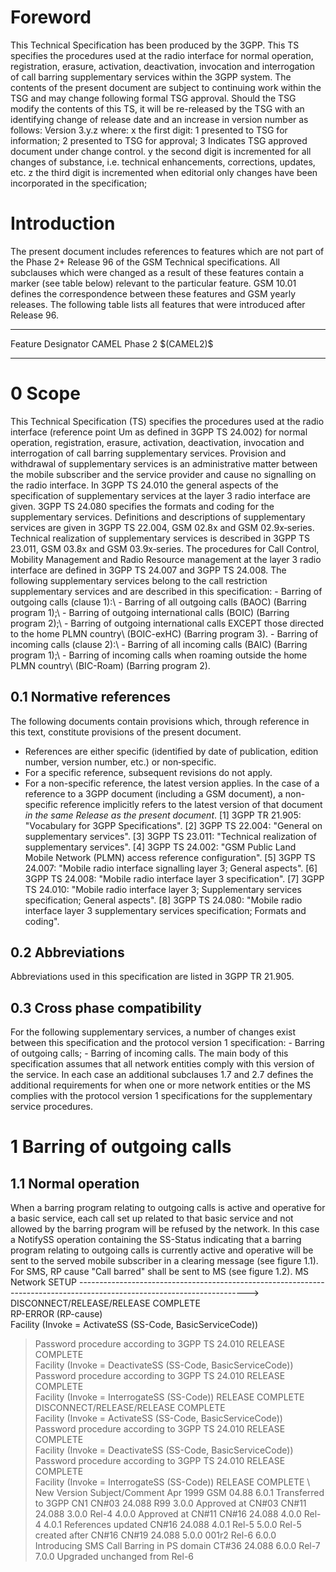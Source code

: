 # Foreword
This Technical Specification has been produced by the 3GPP.
This TS specifies the procedures used at the radio interface for normal
operation, registration, erasure, activation, deactivation, invocation and
interrogation of call barring supplementary services within the 3GPP system.
The contents of the present document are subject to continuing work within the
TSG and may change following formal TSG approval. Should the TSG modify the
contents of this TS, it will be re-released by the TSG with an identifying
change of release date and an increase in version number as follows:
Version 3.y.z
where:
x the first digit:
1 presented to TSG for information;
2 presented to TSG for approval;
3 Indicates TSG approved document under change control.
y the second digit is incremented for all changes of substance, i.e. technical
enhancements, corrections, updates, etc.
z the third digit is incremented when editorial only changes have been
incorporated in the specification;
# Introduction
The present document includes references to features which are not part of the
Phase 2+ Release 96 of the GSM Technical specifications. All subclauses which
were changed as a result of these features contain a marker (see table below)
relevant to the particular feature. GSM 10.01 defines the correspondence
between these features and GSM yearly releases.
The following table lists all features that were introduced after Release 96.
* * *
Feature Designator CAMEL Phase 2 \$(CAMEL2)\$
* * *
# 0 Scope
This Technical Specification (TS) specifies the procedures used at the radio
interface (reference point Um as defined in 3GPP TS 24.002) for normal
operation, registration, erasure, activation, deactivation, invocation and
interrogation of call barring supplementary services. Provision and withdrawal
of supplementary services is an administrative matter between the mobile
subscriber and the service provider and cause no signalling on the radio
interface.
In 3GPP TS 24.010 the general aspects of the specification of supplementary
services at the layer 3 radio interface are given.
3GPP TS 24.080 specifies the formats and coding for the supplementary
services.
Definitions and descriptions of supplementary services are given in 3GPP TS
22.004, GSM 02.8x and GSM 02.9x‑series.
Technical realization of supplementary services is described in 3GPP TS
23.011, GSM 03.8x and GSM 03.9x‑series.
The procedures for Call Control, Mobility Management and Radio Resource
management at the layer 3 radio interface are defined in 3GPP TS 24.007 and
3GPP TS 24.008.
The following supplementary services belong to the call restriction
supplementary services and are described in this specification:
\- Barring of outgoing calls (clause 1):\ \- Barring of all outgoing calls
(BAOC) (Barring program 1);\ \- Barring of outgoing international calls (BOIC)
(Barring program 2);\ \- Barring of outgoing international calls EXCEPT those
directed to the home PLMN country\ (BOIC-exHC) (Barring program 3).
\- Barring of incoming calls (clause 2):\ \- Barring of all incoming calls
(BAIC) (Barring program 1);\ \- Barring of incoming calls when roaming outside
the home PLMN country\ (BIC-Roam) (Barring program 2).
## 0.1 Normative references
The following documents contain provisions which, through reference in this
text, constitute provisions of the present document.
  * References are either specific (identified by date of publication, edition number, version number, etc.) or non‑specific.
  * For a specific reference, subsequent revisions do not apply.
  * For a non-specific reference, the latest version applies. In the case of a reference to a 3GPP document (including a GSM document), a non-specific reference implicitly refers to the latest version of that document _in the same Release as the present document_.
[1] 3GPP TR 21.905: \"Vocabulary for 3GPP Specifications\".
[2] 3GPP TS 22.004: \"General on supplementary services\".
[3] 3GPP TS 23.011: \"Technical realization of supplementary services\".
[4] 3GPP TS 24.002: \"GSM Public Land Mobile Network (PLMN) access reference
configuration\".
[5] 3GPP TS 24.007: \"Mobile radio interface signalling layer 3; General
aspects\".
[6] 3GPP TS 24.008: \"Mobile radio interface layer 3 specification\".
[7] 3GPP TS 24.010: \"Mobile radio interface layer 3; Supplementary services
specification; General aspects\".
[8] 3GPP TS 24.080: \"Mobile radio interface layer 3 supplementary services
specification; Formats and coding\".
## 0.2 Abbreviations
Abbreviations used in this specification are listed in 3GPP TR 21.905.
## 0.3 Cross phase compatibility
For the following supplementary services, a number of changes exist between
this specification and the protocol version 1 specification:
\- Barring of outgoing calls;
\- Barring of incoming calls.
The main body of this specification assumes that all network entities comply
with this version of the service. In each case an additional subclauses 1.7
and 2.7 defines the additional requirements for when one or more network
entities or the MS complies with the protocol version 1 specifications for the
supplementary service procedures.
# 1 Barring of outgoing calls
## 1.1 Normal operation
When a barring program relating to outgoing calls is active and operative for
a basic service, each call set up related to that basic service and not
allowed by the barring program will be refused by the network. In this case a
NotifySS operation containing the SS-Status indicating that a barring program
relating to outgoing calls is currently active and operative will be sent to
the served mobile subscriber in a clearing message (see figure 1.1). For SMS,
RP cause "Call barred" shall be sent to MS (see figure 1.2).
MS Network
SETUP
\------------------------------------------------------------------------------------------------------------------------>
DISCONNECT/RELEASE/RELEASE COMPLETE
\
RP-ERROR (RP-cause)
\
Facility (Invoke = ActivateSS (SS-Code, BasicServiceCode))
> Password procedure according to 3GPP TS 24.010
RELEASE COMPLETE
\
Facility (Invoke = DeactivateSS (SS-Code, BasicServiceCode))
> Password procedure according to 3GPP TS 24.010
RELEASE COMPLETE
\
Facility (Invoke = InterrogateSS (SS-Code))
RELEASE COMPLETE
\
DISCONNECT/RELEASE/RELEASE COMPLETE
\
Facility (Invoke = ActivateSS (SS-Code, BasicServiceCode))
> Password procedure according to 3GPP TS 24.010
RELEASE COMPLETE
\
Facility (Invoke = DeactivateSS (SS-Code, BasicServiceCode))
> Password procedure according to 3GPP TS 24.010
RELEASE COMPLETE
\
Facility (Invoke = InterrogateSS (SS-Code))
RELEASE COMPLETE
\ New Version Subject/Comment Apr 1999 GSM
04.88 6.0.1 Transferred to 3GPP CN1 CN#03 24.088 R99 3.0.0 Approved at CN#03
CN#11 24.088 3.0.0 Rel-4 4.0.0 Approved at CN#11 CN#16 24.088 4.0.0 Rel-4
4.0.1 References updated CN#16 24.088 4.0.1 Rel-5 5.0.0 Rel-5 created after
CN#16 CN#19 24.088 5.0.0 001r2 Rel-6 6.0.0 Introducing SMS Call Barring in PS
domain CT#36 24.088 6.0.0 Rel-7 7.0.0 Upgraded unchanged from Rel-6